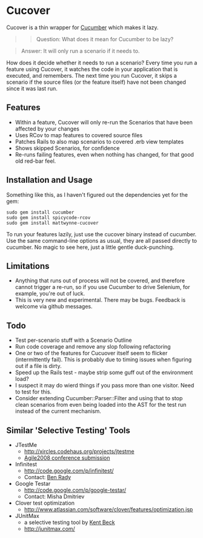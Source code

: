 # Cucover

Cucover is a thin wrapper for [Cucumber](http://github.com/aslakhellesoy/cucumber/tree/master) which makes it lazy.

>> Question:
>> What does it mean for Cucumber to be lazy? 

> Answer:
> It will only run a scenario if it needs to.

How does it decide whether it needs to run a scenario? Every time you run a feature using Cucover, it watches the code in your application that is executed, and remembers. The next time you run Cucover, it skips a scenario if the source files (or the feature itself) have not been changed since it was last run.

## Features

  * Within a feature, Cucover will only re-run the Scenarios that have been affected by your changes
  * Uses RCov to map features to covered source files
  * Patches Rails to also map scenarios to covered .erb view templates
  * Shows skipped Scenarios, for confidence
  * Re-runs failing features, even when nothing has changed, for that good old red-bar feel.

## Installation and Usage

Something like this, as I haven't figured out the dependencies yet for the gem:

    sudo gem install cucumber
    sudo gem install spicycode-rcov
    sudo gem install mattwynne-cucover

To run your features lazily, just use the cucover binary instead of cucumber. Use the same command-line options as usual, they are all passed directly to cucumber. No magic to see here, just a little gentle duck-punching.

## Limitations

  * Anything that runs out of process will not be covered, and therefore cannot trigger a re-run, so if you use Cucumber to drive Selenium, for example, you're out of luck.
  * This is very new and experimental. There may be bugs. Feedback is welcome via github messages.

## Todo
  * Test per-scenario stuff with a Scenario Outline
  * Run code coverage and remove any slop following refactoring
  * One or two of the features for Cucuover itself seem to flicker (intermittently fail). This is probably due to timing issues when figuring out if a file is dirty.
  * Speed up the Rails test - maybe strip some guff out of the environment load?
  * I suspect it may do wierd things if you pass more than one visitor. Need to test for this.
  * Consider extending Cucumber::Parser::Filter and using that to stop clean scenarios from even being loaded into the AST for the test run instead of the current mechanism.
    
## Similar 'Selective Testing' Tools

  * JTestMe
    * http://xircles.codehaus.org/projects/jtestme 
    * [Agile2008 conference submission](http://submissions.agile2008.org/node/3435)
  * Infinitest
    * http://code.google.com/p/infinitest/ 
    * Contact: [Ben Rady](http://submissions.agile2008.org/node/377)
  * Google Testar
    * http://code.google.com/p/google-testar/
    * Contact: Misha Dmitriev
  * Clover test optimization
    * http://www.atlassian.com/software/clover/features/optimization.jsp
  * JUnitMax
    * a selective testing tool by [Kent Beck](http://www.threeriversinstitute.org/blog)
    * http://junitmax.com/
